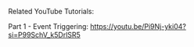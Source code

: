 Related YouTube Tutorials:

Part 1 - Event Triggering: https://youtu.be/Pi9Nj-yki04?si=P99SchV_k5DrlSR5